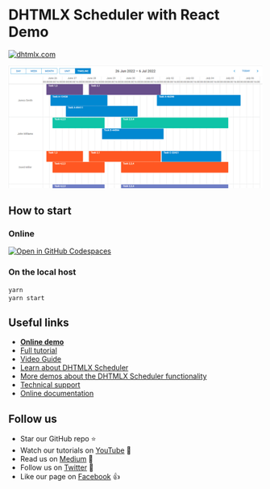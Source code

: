 # DHTMLX Scheduler with React Demo

[![dhtmlx.com](https://img.shields.io/badge/made%20by-DHTMLX-blue)](https://dhtmlx.com/)

![DHTMLX Scheduler with React Demo](https://raw.githubusercontent.com/DHTMLX/react-scheduler-demo/master/scheduler.png)

## How to start

### Online

[![Open in GitHub Codespaces](https://github.com/codespaces/badge.svg)](https://codespaces.new/DHTMLX/react-scheduler-demo) 

### On the local host 

```
yarn 
yarn start
```

## Useful links

- **[Online demo](https://replit.com/@dhtmlx/dhtmlx-scheduler-with-react)**
- [Full tutorial](https://dhtmlx.com/blog/use-dhtmlx-scheduler-component-react-js-library-demo/)
- [Video Guide](https://www.youtube.com/watch?v=UdmAB5Hoqxg)
- [Learn about DHTMLX Scheduler](https://dhtmlx.com/docs/products/dhtmlxScheduler/)
- [More demos about the DHTMLX Scheduler functionality](https://docs.dhtmlx.com/scheduler/samples)
- [Technical support](https://forum.dhtmlx.com/c/scheduler-all)
- [Online  documentation](https://docs.dhtmlx.com/scheduler/)

## Follow us

- Star our GitHub repo :star:
- Watch our tutorials on [YouTube](https://www.youtube.com/user/dhtmlx/videos) :eyes:
- Read us on [Medium](https://dhtmlx.medium.com) :newspaper:
- Follow us on [Twitter](https://twitter.com/dhtmlx) :feet:
- Like our page on [Facebook](https://www.facebook.com/dhtmlx/) :thumbsup:
